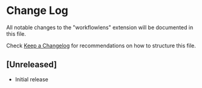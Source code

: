 # Change Log

All notable changes to the "workflowlens" extension will be documented in this file.

Check [Keep a Changelog](http://keepachangelog.com/) for recommendations on how to structure this file.

## [Unreleased]

- Initial release